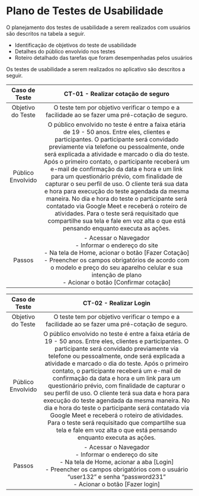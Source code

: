 # Plano de Testes de Usabilidade

O planejamento dos testes de usabilidade a serem realizados com usuários são descritos na tabela a seguir.

- Identificação de objetivos do teste de usabilidade
- Detalhes do público envolvido nos testes
- Roteiro detalhado das tarefas que foram desempenhadas pelos usuários

Os testes de usabilidade a serem realizados no aplicativo são descritos a seguir.
 
| **Caso de Teste** 	| **CT-01 - Realizar cotação de seguro** 	|
|:---:	|:---:	|
|	Objetivo do Teste 	| O teste tem por objetivo verificar o tempo e a facilidade ao se fazer uma pré-cotação de seguro.|
| Público Envolvido   | O público envolvido no teste é entre a faixa etária de 19 - 50 anos. Entre eles, clientes e participantes. O participante será convidado previamente via telefone ou pessoalmente, onde será explicada a atividade e marcado o dia do teste. Após o primeiro contato, o participante receberá um e-mail de confirmação da data e hora e um link para um questionário prévio, com finalidade de capturar o seu perfil de uso. O cliente terá sua data e hora para execução do teste agendada da mesma maneira. No dia e hora do teste o participante será contatado via Google Meet e receberá o roteiro de atividades. Para o teste será requisitado que compartilhe sua tela e fale em voz alta o que está pensando enquanto executa as ações.|
| Passos | - Acessar o Navegador <br> - Informar o endereço do site <br> - Na tela de Home, acionar o botão [Fazer Cotação] <br>- Preencher os campos obrigatórios de acordo com o modelo e preço do seu aparelho celular e sua intenção de plano <br> - Acionar o botão [Confirmar cotação]|

| **Caso de Teste** 	| **CT-02 - Realizar Login** 	|
|:---:	|:---:	|
|	Objetivo do Teste 	| O teste tem por objetivo verificar o tempo e a facilidade ao se fazer uma pré-cotação de seguro.|
| Público Envolvido   | O público envolvido no teste é entre a faixa etária de 19 - 50 anos. Entre eles, clientes e participantes. O participante será convidado previamente via telefone ou pessoalmente, onde será explicada a atividade e marcado o dia do teste. Após o primeiro contato, o participante receberá um e-mail de confirmação da data e hora e um link para um questionário prévio, com finalidade de capturar o seu perfil de uso. O cliente terá sua data e hora para execução do teste agendada da mesma maneira. No dia e hora do teste o participante será contatado via Google Meet e receberá o roteiro de atividades. Para o teste será requisitado que compartilhe sua tela e fale em voz alta o que está pensando enquanto executa as ações.|
| Passos | - Acessar o Navegador <br> - Informar o endereço do site <br> - Na tela de Home, acionar a aba [Login] <br> - Preencher os campos obrigatórios com o usuário “user132” e senha “password231” <br> - Acionar o botão [Fazer login]|

